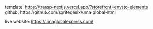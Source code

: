 template: https://transp-nextjs.vercel.app/?storefront=envato-elements github:
https://github.com/spritegenix/uma-global-html

live website: https://umaglobalexpress.com/
